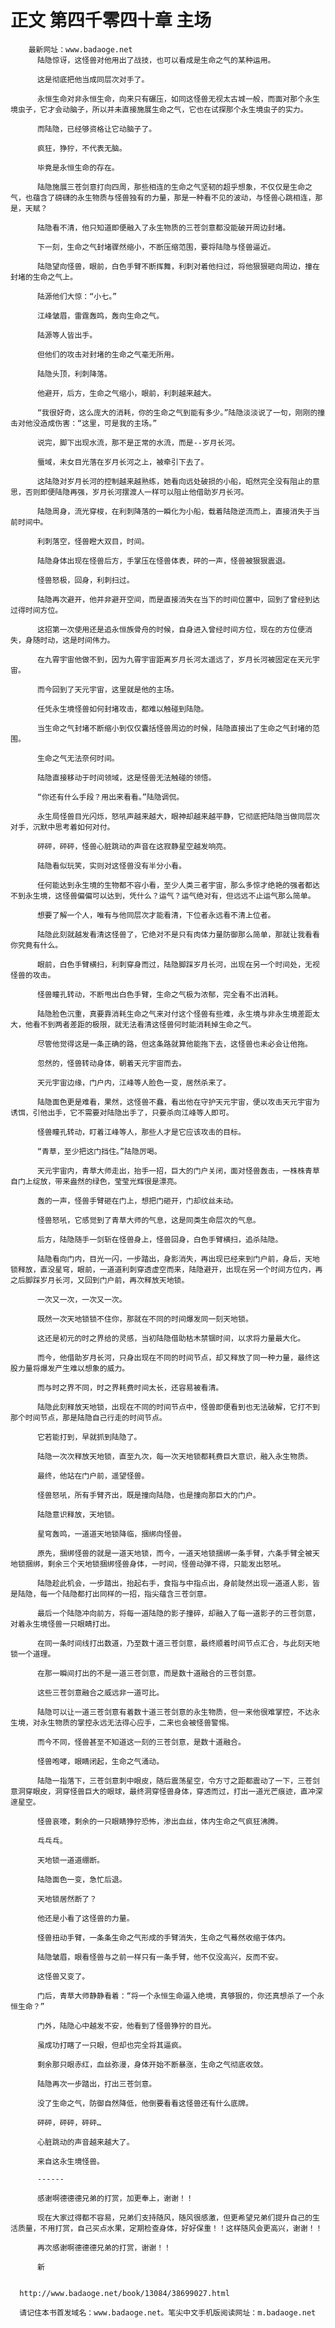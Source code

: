 # 正文 第四千零四十章 主场
        最新网址：www.badaoge.net
          陆隐惊讶，这怪兽对他用出了战技，也可以看成是生命之气的某种运用。
      
          这是彻底把他当成同层次对手了。
      
          永恒生命对非永恒生命，向来只有碾压，如同这怪兽无视太古城一般，而面对那个永生境虫子，它才会动脑子，所以并未直接施展生命之气，它也在试探那个永生境虫子的实力。
      
          而陆隐，已经够资格让它动脑子了。
      
          疯狂，狰狞，不代表无脑。
      
          毕竟是永恒生命的存在。
      
          陆隐施展三苍剑意打向四周，那些相连的生命之气坚韧的超乎想象，不仅仅是生命之气，也蕴含了磅礴的永生物质与怪兽独有的力量，那是一种看不见的波动，与怪兽心跳相连，那是，天赋？
      
          陆隐看不清，他只知道即便融入了永生物质的三苍剑意都没能破开周边封堵。
      
          下一刻，生命之气封堵骤然缩小，不断压缩范围，要将陆隐与怪兽逼近。
      
          陆隐望向怪兽，眼前，白色手臂不断挥舞，利刺对着他扫过，将他狠狠砸向周边，撞在封堵的生命之气上。
      
          陆源他们大惊：“小七。”
      
          江峰皱眉，雷霆轰鸣，轰向生命之气。
      
          陆源等人皆出手。
      
          但他们的攻击对封堵的生命之气毫无所用。
      
          陆隐头顶，利刺降落。
      
          他避开，后方，生命之气缩小，眼前，利刺越来越大。
      
          “我很好奇，这么庞大的消耗，你的生命之气到能有多少。”陆隐淡淡说了一句，刚刚的撞击对他没造成伤害：“这里，可是我的主场。”
      
          说完，脚下出现水流，那不是正常的水流，而是--岁月长河。
      
          蜃域，未女目光落在岁月长河之上，被牵引下去了。
      
          这陆隐对岁月长河的控制越来越熟练，她看向远处破损的小船，昭然完全没有阻止的意思，否则即便陆隐再强，岁月长河摆渡人一样可以阻止他借助岁月长河。
      
          陆隐周身，流光穿梭，在利刺降落的一瞬化为小船，载着陆隐逆流而上，直接消失于当前时间中。
      
          利刺落空，怪兽瞪大双目，时间。
      
          陆隐身体出现在怪兽后方，手掌压在怪兽体表，砰的一声，怪兽被狠狠震退。
      
          怪兽怒极，回身，利刺扫过。
      
          陆隐再次避开，他并非避开空间，而是直接消失在当下的时间位置中，回到了曾经到达过得时间方位。
      
          这招第一次使用还是追永恒族骨舟的时候，自身进入曾经时间方位，现在的方位便消失，身随时动，这是时间伟力。
      
          在九霄宇宙他做不到，因为九霄宇宙距离岁月长河太遥远了，岁月长河被固定在天元宇宙。
      
          而今回到了天元宇宙，这里就是他的主场。
      
          任凭永生境怪兽如何封堵攻击，都难以触碰到陆隐。
      
          当生命之气封堵不断缩小到仅仅囊括怪兽周边的时候，陆隐直接出了生命之气封堵的范围。
      
          生命之气无法奈何时间。
      
          陆隐直接移动于时间领域，这是怪兽无法触碰的领悟。
      
          “你还有什么手段？用出来看看。”陆隐调侃。
      
          永生局怪兽目光闪烁，怒吼声越来越大，眼神却越来越平静，它彻底把陆隐当做同层次对手，沉默中思考着如何对付。
      
          砰砰，砰砰，怪兽心脏跳动的声音在这寂静星空越发响亮。
      
          陆隐看似玩笑，实则对这怪兽没有半分小看。
      
          任何能达到永生境的生物都不容小看，至少人类三者宇宙，那么多惊才绝艳的强者都达不到永生境，这怪兽偏偏可以达到，凭什么？运气？运气绝对有，但远远不止运气那么简单。
      
          想要了解一个人，唯有与他同层次才能看清，下位者永远看不清上位者。
      
          陆隐此刻就越发看清这怪兽了，它绝对不是只有肉体力量防御那么简单，那就让我看看你究竟有什么。
      
          眼前，白色手臂横扫，利刺穿身而过，陆隐脚踩岁月长河，出现在另一个时间处，无视怪兽的攻击。
      
          怪兽瞳孔转动，不断甩出白色手臂，生命之气极为浓郁，完全看不出消耗。
      
          陆隐脸色沉重，真要靠消耗生命之气来对付这个怪兽有些难，永生境与非永生境差距太大，他看不到两者差距的极限，就无法看清这怪兽何时能消耗掉生命之气。
      
          尽管他觉得这是一条正确的路，但这条路就算他能拖下去，这怪兽也未必会让他拖。
      
          忽然的，怪兽转动身体，朝着天元宇宙而去。
      
          天元宇宙边缘，门户内，江峰等人脸色一变，居然杀来了。
      
          陆隐面色更是难看，果然，这怪兽不蠢，看出他在守护天元宇宙，便以攻击天元宇宙为诱饵，引他出手，它不需要对陆隐出手了，只要杀向江峰等人即可。
      
          怪兽瞳孔转动，盯着江峰等人，那些人才是它应该攻击的目标。
      
          “青草，至少把这门挡住。”陆隐厉喝。
      
          天元宇宙内，青草大师走出，抬手一招，巨大的门户关闭，面对怪兽轰击，一株株青草自门上绽放，带来盎然的绿色，莹莹光辉很是漂亮。
      
          轰的一声，怪兽手臂砸在门上，想把门砸开，门却纹丝未动。
      
          怪兽怒吼，它感觉到了青草大师的气息，这是同类生命层次的气息。
      
          后方，陆隐随手一剑斩在怪兽身上，怪兽回身，白色手臂横扫，追杀陆隐。
      
          陆隐看向门内，目光一闪，一步踏出，身影消失，再出现已经来到门户前，身后，天地锁释放，直没星穹，眼前，一道道利刺穿透虚空而来，陆隐避开，出现在另一个时间方位内，再之后脚踩岁月长河，又回到门户前，再次释放天地锁。
      
          一次又一次，一次又一次。
      
          既然一次天地锁锁不住你，那就在不同的时间爆发同一刻天地锁。
      
          这还是初元的时之界给的灵感，当初陆隐借助枯木禁锢时间，以求将力量最大化。
      
          而今，他借助岁月长河，只身出现在不同的时间节点，却又释放了同一种力量，最终这股力量将爆发产生难以想象的威力。
      
          而与时之界不同，时之界耗费时间太长，还容易被看清。
      
          陆隐此刻释放天地锁，出现在不同的时间节点中，怪兽即便看到也无法破解，它打不到那个时间节点，那是陆隐自己行走的时间节点。
      
          它若能打到，早就抓到陆隐了。
      
          陆隐一次次释放天地锁，直至九次，每一次天地锁都耗费巨大意识，融入永生物质。
      
          最终，他站在门户前，遥望怪兽。
      
          怪兽怒吼，所有手臂齐出，既是撞向陆隐，也是撞向那巨大的门户。
      
          陆隐意识释放，天地锁。
      
          星穹轰鸣，一道道天地锁降临，捆绑向怪兽。
      
          原先，捆绑怪兽的就是一道天地锁，而今，一道天地锁捆绑一条手臂，六条手臂全被天地锁捆绑，剩余三个天地锁捆绑怪兽身体，一时间，怪兽动弹不得，只能发出怒吼。
      
          陆隐趁此机会，一步踏出，抬起右手，食指与中指点出，身前陡然出现一道道人影，皆是陆隐，每一个陆隐都打出同样的一招，指尖蕴含三苍剑意。
      
          最后一个陆隐冲向前方，将每一道陆隐的影子撞碎，却融入了每一道影子的三苍剑意，对着永生境怪兽一只眼睛打出。
      
          在同一条时间线打出数道，乃至数十道三苍剑意，最终顺着时间节点汇合，与此刻天地锁一个道理。
      
          在那一瞬间打出的不是一道三苍剑意，而是数十道融合的三苍剑意。
      
          这些三苍剑意融合之威远非一道可比。
      
          陆隐可以让一道三苍剑意有着数十道三苍剑意的永生物质，但一来他很难掌控，不达永生境，对永生物质的掌控永远无法得心应手，二来也会被怪兽警惕。
      
          而今不同，怪兽甚至不知道这一刻的三苍剑意，是数十道融合。
      
          怪兽咆哮，眼睛闭起，生命之气涌动。
      
          陆隐一指落下，三苍剑意刺中眼皮，随后震荡星空，令方寸之距都震动了一下，三苍剑意洞穿眼皮，洞穿怪兽巨大的眼球，最终洞穿怪兽身体，穿透而过，打出一道光芒痕迹，直冲深邃星空。
      
          怪兽哀嚎，剩余的一只眼睛狰狞恐怖，渗出血丝，体内生命之气疯狂沸腾。
      
          乓乓乓。
      
          天地锁一道道绷断。
      
          陆隐面色一变，急忙后退。
      
          天地锁居然断了？
      
          他还是小看了这怪兽的力量。
      
          怪兽扭动手臂，一条条生命之气形成的手臂消失，生命之气蓦然收缩于体内。
      
          陆隐皱眉，眼看怪兽与之前一样只有一条手臂，他不仅没高兴，反而不安。
      
          这怪兽又变了。
      
          门后，青草大师静静看着：“将一个永恒生命逼入绝境，真够狠的，你还真想杀了一个永恒生命？”
      
          门外，陆隐心中越发不安，他看到了怪兽狰狞的目光。
      
          虽成功打瞎了一只眼，但却也完全将其逼疯。
      
          剩余那只眼赤红，血丝弥漫，身体开始不断暴涨，生命之气彻底收敛。
      
          陆隐再次一步踏出，打出三苍剑意。
      
          没了生命之气，防御自然降低，他倒要看看这怪兽还有什么底牌。
      
          砰砰，砰砰，砰砰…
      
          心脏跳动的声音越来越大了。
      
          来自这永生境怪兽。
      
          ------
      
          感谢啊德德德兄弟的打赏，加更奉上，谢谢！！
      
          现在大家过得都不容易，兄弟们支持随风，随风很感激，但更希望兄弟们提升自己的生活质量，不用打赏，自己买点水果，定期检查身体，好好保重！！这样随风会更高兴，谢谢！！
      
          再次感谢啊德德德兄弟的打赏，谢谢！！
      
          新
      
      
      http://www.badaoge.net/book/13084/38699027.html
      
      请记住本书首发域名：www.badaoge.net。笔尖中文手机版阅读网址：m.badaoge.net